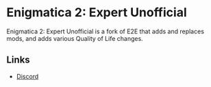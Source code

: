 <h1>Enigmatica 2: Expert Unofficial</h1>

Enigmatica 2: Expert Unofficial is a fork of E2E that adds and replaces mods, and adds various Quality of Life changes. 


<h2>Links</h2>

* [Discord](https://discord.gg/5HZJfepfTW)
